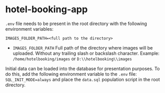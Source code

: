 # hotel-booking-app

`.env` file needs to be present in the root directory with the following environment variables:

```properties
IMAGES_FOLDER_PATH=<full path to the directory>
```

* `IMAGES_FOLDER_PATH` Full path of the directory where images will be uploaded. Without any trailing slash or backslash character. Example: `/home/hotelbooking/images` or `D:\\hotelbooking\\images`

Initial data can be loaded into the database for presentation purposes. To do this, add the following environment variable to the `.env` file: `SQL_INIT_MODE=always` and place
the `data.sql` population script in the root directory.
